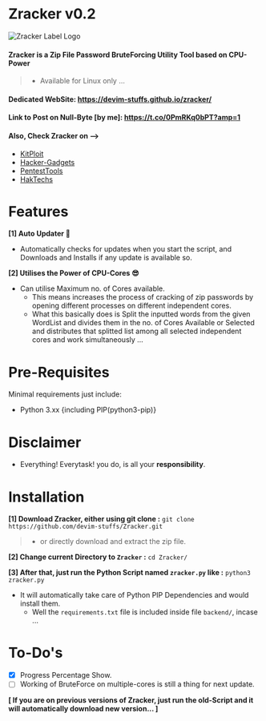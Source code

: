 # Zracker v0.2

![Zracker Label Logo](https://pbs.twimg.com/profile_banners/1309118164257697796/1603119374/1500x500)

#### Zracker is a Zip File Password BruteForcing Utility Tool based on CPU-Power

>- Available for Linux only ...


#### Dedicated WebSite: https://devim-stuffs.github.io/zracker/
#### Link to Post on Null-Byte [by me]: https://t.co/0PmRKq0bPT?amp=1

#### Also, Check Zracker on -->
 - [KitPloit](https://t.co/5JQqnhDfrS?amp=1)
 - [Hacker-Gadgets](https://t.co/qFaVq5TLmh?amp=1)
 - [PentestTools](https://t.co/vuGLkY3tgg?amp=1)
 - [HakTechs](https://t.co/1n0jJ78zwi?amp=1)


# Features

**[1] Auto Updater :tada:**

* Automatically checks for updates when you start the script, and Downloads and Installs if any update is available so.

**[2] Utilises the Power of CPU-Cores :sunglasses:**

* Can utilise Maximum no. of Cores available.
  - This means increases the process of cracking of zip passwords by opening different processes on different independent cores.
  - What this basically does is Split the inputted words from the given WordList and divides them in the no. of Cores Available or Selected and distributes that splitted list among all selected independent cores and work simultaneously ...


# Pre-Requisites

Minimal requirements just include:
- Python 3.xx {including PIP(python3-pip)}

# Disclaimer

 - Everything! Everytask! you do, is all your **responsibility**.

# Installation

**[1] Download Zracker, either using git clone :**
`git clone https://github.com/devim-stuffs/Zracker.git`
 >- or directly download and extract the zip file.

**[2] Change current Directory to `Zracker` :**
`cd Zracker/`

**[3] After that, just run the Python Script named `zracker.py` like :**
`python3 zracker.py`
  * It will automatically take care of Python PIP Dependencies and would install them.
    - Well the `requirements.txt` file is included inside file `backend/`, incase ...

# To-Do's

  - [x] Progress Percentage Show.
  - [ ] Working of BruteForce on multiple-cores is still a thing for next update.

__[ If you are on previous versions of Zracker, just run the old-Script and it will automatically download new version... ]__
